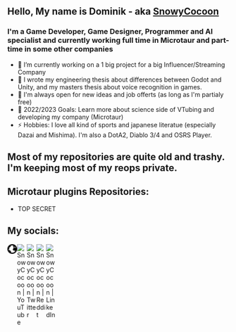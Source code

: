 ## Hello, My name is **Dominik** - aka [SnowyCocoon][website]

### I'm a **Game Developer, Game Designer, Programmer and AI specialist** and currently working full time in Microtaur and part-time in some other companies
- 🔭 I’m currently working on a 1 big project for a big Influencer/Streaming Company
- 🌱 I wrote my engineering thesis about differences between Godot and Unity, and my masters thesis about voice recognition in games.
- 👯 I'm always open for new ideas and job offerts (as long as I'm partialy free)
- 🥅 2022/2023 Goals: Learn more about science side of VTubing and developing my company (Microtaur)
- ⚡ Hobbies: I love all kind of sports and japanese literatue (especially Dazai and Mishima). I'm also a DotA2, Diablo 3/4 and OSRS Player.

## Most of my repositories are quite old and trashy. I'm keeping most of my reops private.

## Microtaur plugins Repositories:
- TOP SECRET

## My socials:

[<img align="left" alt="snowycocoon.com" width="22px" src="https://raw.githubusercontent.com/iconic/open-iconic/master/svg/globe.svg" />][website]
[<img align="left" alt="SnowyCocoon | YouTube" width="22px" src="https://cdn.jsdelivr.net/npm/simple-icons@v3/icons/youtube.svg" />][youtube]
[<img align="left" alt="SnowyCocoon | Twitter" width="22px" src="https://cdn.jsdelivr.net/npm/simple-icons@v3/icons/twitter.svg" />][twitter]
[<img align="left" alt="SnowyCocoon | Reddit" width="22px" src="https://cdn.jsdelivr.net/npm/simple-icons@v3/icons/reddit.svg" />][reddit]
[<img align="left" alt="SnowyCocoon | LinkedIn" width="22px" src="https://cdn.jsdelivr.net/npm/simple-icons@v3/icons/linkedin.svg" />][linkedin]


[AI_Repo]: https://github.com/SnowyCocoon/AI_ML_Math_Projects
[DS_Repo]: https://github.com/SnowyCocoon/Data-Science-Projects

[website]: https://snowycocoon.com
[twitter]: https://twitter.com/SnowyKokon
[youtube]: https://www.youtube.com/channel/UCGcDuS_Yir5Cj4GLwTZsWTQ
[reddit]: https://www.reddit.com/user/SnowyCocoon
[linkedin]: https://www.linkedin.com/in/dominik-strza%C5%82ko-b48a69150/
